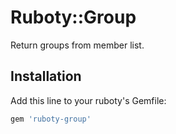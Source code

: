 # Ruboty::Group

Return groups from member list.

## Installation

Add this line to your ruboty's Gemfile:

```ruby
gem 'ruboty-group'
```
